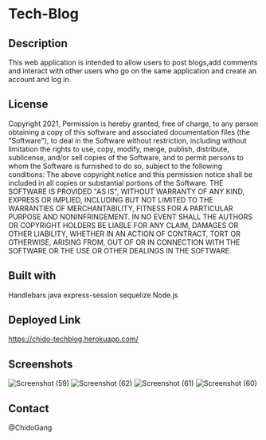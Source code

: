 # Tech-Blog

## Description 
This web application is intended to allow users to post blogs,add comments and interact with other users who go on the same application and create an account and log in.

## License

Copyright 2021, Permission is hereby granted, free of charge, to any person obtaining a copy of this software and associated documentation files (the "Software"), to deal in the Software without restriction, including without limitation the rights to use, copy, modify, merge, publish, distribute, sublicense, and/or sell copies of the Software, and to permit persons to whom the Software is furnished to do so, subject to the following conditions: The above copyright notice and this permission notice shall be included in all copies or substantial portions of the Software. THE SOFTWARE IS PROVIDED "AS IS", WITHOUT WARRANTY OF ANY KIND, EXPRESS OR IMPLIED, INCLUDING BUT NOT LIMITED TO THE WARRANTIES OF MERCHANTABILITY, FITNESS FOR A PARTICULAR PURPOSE AND NONINFRINGEMENT. IN NO EVENT SHALL THE AUTHORS OR COPYRIGHT HOLDERS BE LIABLE FOR ANY CLAIM, DAMAGES OR OTHER LIABILITY, WHETHER IN AN ACTION OF CONTRACT, TORT OR OTHERWISE, ARISING FROM, OUT OF OR IN CONNECTION WITH THE SOFTWARE OR THE USE OR OTHER DEALINGS IN THE SOFTWARE.

## Built with
Handlebars
java
express-session
sequelize
Node.js

## Deployed Link

https://chido-techblog.herokuapp.com/

## Screenshots 

![Screenshot (59)](https://user-images.githubusercontent.com/89168938/151640529-1fd567c7-5894-46b6-bc40-5a689a042043.png)
![Screenshot (62)](https://user-images.githubusercontent.com/89168938/151640530-d84535a2-0951-4b04-ba17-a44f3ebf0e9f.png)
![Screenshot (61)](https://user-images.githubusercontent.com/89168938/151640533-0120017e-2af7-4a07-9f01-0ca6486aff32.png)
![Screenshot (60)](https://user-images.githubusercontent.com/89168938/151640534-f7a2d164-d567-46c7-817b-85f46714c6a7.png)

## Contact
@ChidoGang 